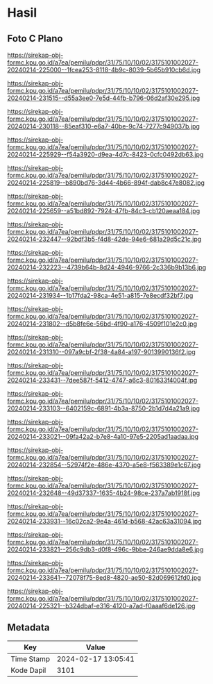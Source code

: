 # Hasil

## Foto C Plano

https://sirekap-obj-formc.kpu.go.id/a7ea/pemilu/pdpr/31/75/10/10/02/3175101002027-20240214-225000--1fcea253-8118-4b9c-8039-5b65b910cb6d.jpg

https://sirekap-obj-formc.kpu.go.id/a7ea/pemilu/pdpr/31/75/10/10/02/3175101002027-20240214-231515--d55a3ee0-7e5d-44fb-b796-06d2af30e295.jpg

https://sirekap-obj-formc.kpu.go.id/a7ea/pemilu/pdpr/31/75/10/10/02/3175101002027-20240214-230118--85eaf310-e6a7-40be-9c74-7277c949037b.jpg

https://sirekap-obj-formc.kpu.go.id/a7ea/pemilu/pdpr/31/75/10/10/02/3175101002027-20240214-225929--f54a3920-d9ea-4d7c-8423-0cfc0492db63.jpg

https://sirekap-obj-formc.kpu.go.id/a7ea/pemilu/pdpr/31/75/10/10/02/3175101002027-20240214-225819--b890bd76-3d44-4b66-894f-dab8c47e8082.jpg

https://sirekap-obj-formc.kpu.go.id/a7ea/pemilu/pdpr/31/75/10/10/02/3175101002027-20240214-225659--a51bd892-7924-47fb-84c3-cb120aeaa184.jpg

https://sirekap-obj-formc.kpu.go.id/a7ea/pemilu/pdpr/31/75/10/10/02/3175101002027-20240214-232447--92bdf3b5-f4d8-42de-94e6-681a29d5c21c.jpg

https://sirekap-obj-formc.kpu.go.id/a7ea/pemilu/pdpr/31/75/10/10/02/3175101002027-20240214-232223--4739b64b-8d24-4946-9766-2c336b9b13b6.jpg

https://sirekap-obj-formc.kpu.go.id/a7ea/pemilu/pdpr/31/75/10/10/02/3175101002027-20240214-231934--1b17fda2-98ca-4e51-a815-7e8ecdf32bf7.jpg

https://sirekap-obj-formc.kpu.go.id/a7ea/pemilu/pdpr/31/75/10/10/02/3175101002027-20240214-231802--d5b8fe6e-56bd-4f90-a176-4509f101e2c0.jpg

https://sirekap-obj-formc.kpu.go.id/a7ea/pemilu/pdpr/31/75/10/10/02/3175101002027-20240214-231310--097a9cbf-2f38-4a84-a197-9013990136f2.jpg

https://sirekap-obj-formc.kpu.go.id/a7ea/pemilu/pdpr/31/75/10/10/02/3175101002027-20240214-233431--7dee587f-5412-4747-a6c3-801633f4004f.jpg

https://sirekap-obj-formc.kpu.go.id/a7ea/pemilu/pdpr/31/75/10/10/02/3175101002027-20240214-233103--6402159c-6891-4b3a-8750-2b1d7d4a21a9.jpg

https://sirekap-obj-formc.kpu.go.id/a7ea/pemilu/pdpr/31/75/10/10/02/3175101002027-20240214-233021--09fa42a2-b7e8-4a10-97e5-2205ad1aadaa.jpg

https://sirekap-obj-formc.kpu.go.id/a7ea/pemilu/pdpr/31/75/10/10/02/3175101002027-20240214-232854--52974f2e-486e-4370-a5e8-f563389e1c67.jpg

https://sirekap-obj-formc.kpu.go.id/a7ea/pemilu/pdpr/31/75/10/10/02/3175101002027-20240214-232648--49d37337-1635-4b24-98ce-237a7ab1918f.jpg

https://sirekap-obj-formc.kpu.go.id/a7ea/pemilu/pdpr/31/75/10/10/02/3175101002027-20240214-233931--16c02ca2-9e4a-461d-b568-42ac63a31094.jpg

https://sirekap-obj-formc.kpu.go.id/a7ea/pemilu/pdpr/31/75/10/10/02/3175101002027-20240214-233821--256c9db3-d0f8-496c-9bbe-246ae9dda8e6.jpg

https://sirekap-obj-formc.kpu.go.id/a7ea/pemilu/pdpr/31/75/10/10/02/3175101002027-20240214-233641--72078f75-8ed8-4820-ae50-82d069612fd0.jpg

https://sirekap-obj-formc.kpu.go.id/a7ea/pemilu/pdpr/31/75/10/10/02/3175101002027-20240214-225321--b324dbaf-e316-4120-a7ad-f0aaaf6de126.jpg


## Metadata

| Key        | Value               |
| ---------- | ------------------- |
| Time Stamp | 2024-02-17 13:05:41 |
| Kode Dapil | 3101                |



